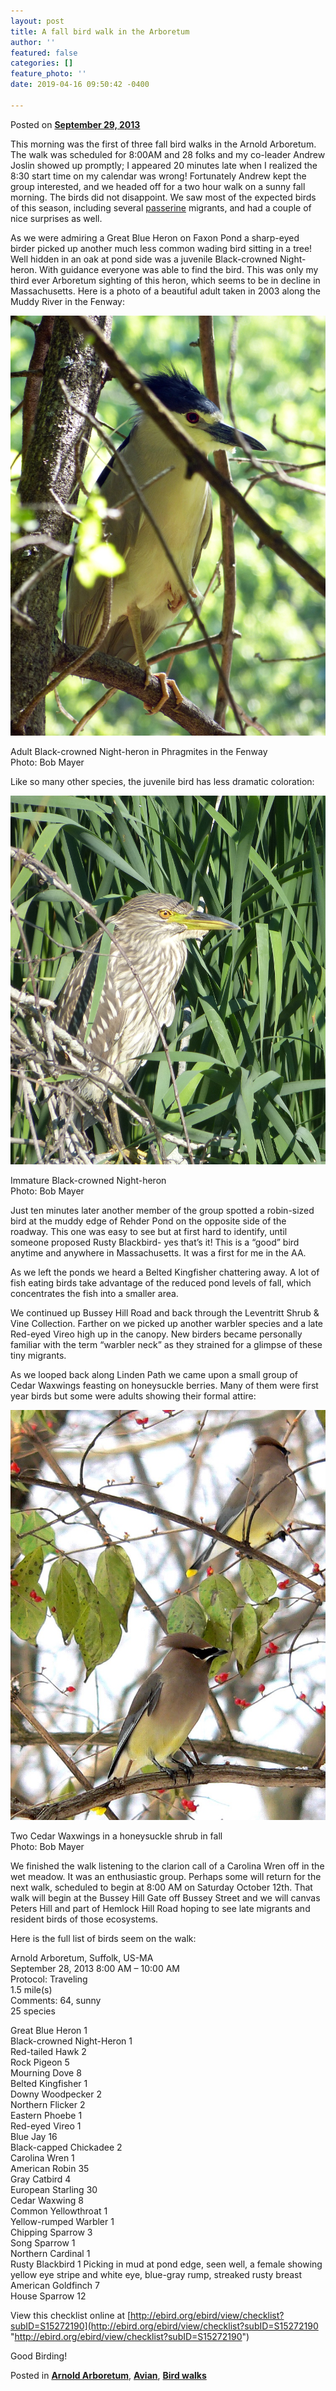 ```yaml
---
layout: post
title: A fall bird walk in the Arboretum
author: ''
featured: false
categories: []
feature_photo: ''
date: 2019-04-16 09:50:42 -0400

---
```


Posted on [**September 29, 2013**](https://web.archive.org/web/20171113130428/http://www.arbotopia.com/a-fall-bird-walk-in-the-arboretum/ "4:13 pm")

This morning was the first of three fall bird walks in the Arnold Arboretum. The walk was scheduled for 8:00AM and 28 folks and my co-leader Andrew Joslin showed up promptly; I appeared 20 minutes late when I realized the 8:30 start time on my calendar was wrong! Fortunately Andrew kept the group interested, and we headed off for a two hour walk on a sunny fall morning. The birds did not disappoint. We saw most of the expected birds of this season, including several [passerine](https://web.archive.org/web/20171113130428/http://en.wikipedia.org/wiki/Passerine) migrants, and had a couple of nice surprises as well.

As we were admiring a Great Blue Heron on Faxon Pond a sharp-eyed birder picked up another much less common wading bird sitting in a tree! Well hidden in an oak at pond side was a juvenile Black-crowned Night-heron. With guidance everyone was able to find the bird. This was only my third ever Arboretum sighting of this heron, which seems to be in decline in Massachusetts. Here is a photo of a beautiful adult taken in 2003 along the Muddy River in the Fenway:

![](/images/P1130252-1.jpg)

Adult Black-crowned Night-heron in Phragmites in the Fenway  
Photo: Bob Mayer

Like so many other species, the juvenile bird has less dramatic coloration:

![](/images/P1140197.jpg)

Immature Black-crowned Night-heron  
Photo: Bob Mayer

Just ten minutes later another member of the group spotted a robin-sized bird at the muddy edge of Rehder Pond on the opposite side of the roadway. This one was easy to see but at first hard to identify, until someone proposed Rusty Blackbird- yes that’s it! This is a “good” bird anytime and anywhere in Massachusetts. It was a first for me in the AA.

As we left the ponds we heard a Belted Kingfisher chattering away. A lot of fish eating birds take advantage of the reduced pond levels of fall, which concentrates the fish into a smaller area.

We continued up Bussey Hill Road and back through the Leventritt Shrub & Vine Collection. Farther on we picked up another warbler species and a late Red-eyed Vireo high up in the canopy. New birders became personally familiar with the term “warbler neck” as they strained for a glimpse of these tiny migrants.

As we looped back along Linden Path we came upon a small group of Cedar Waxwings feasting on honeysuckle berries. Many of them were first year birds but some were adults showing their formal attire:

![](/images/P1170768.jpg)

Two Cedar Waxwings in a honeysuckle shrub in fall  
Photo: Bob Mayer

We finished the walk listening to the clarion call of a Carolina Wren off in the wet meadow. It was an enthusiastic group. Perhaps some will return for the next walk, scheduled to begin at 8:00 AM on Saturday October 12th. That walk will begin at the Bussey Hill Gate off Bussey Street and we will canvas Peters Hill and part of Hemlock Hill Road hoping to see late migrants and resident birds of those ecosystems.

Here is the full list of birds seem on the walk:

Arnold Arboretum, Suffolk, US-MA  
September 28, 2013 8:00 AM – 10:00 AM  
Protocol: Traveling  
1\.5 mile(s)  
Comments: 64, sunny  
25 species

Great Blue Heron 1  
Black-crowned Night-Heron 1  
Red-tailed Hawk 2  
Rock Pigeon 5  
Mourning Dove 8  
Belted Kingfisher 1  
Downy Woodpecker 2  
Northern Flicker 2  
Eastern Phoebe 1  
Red-eyed Vireo 1  
Blue Jay 16  
Black-capped Chickadee 2  
Carolina Wren 1  
American Robin 35  
Gray Catbird 4  
European Starling 30  
Cedar Waxwing 8  
Common Yellowthroat 1  
Yellow-rumped Warbler 1  
Chipping Sparrow 3  
Song Sparrow 1  
Northern Cardinal 1  
Rusty Blackbird 1 Picking in mud at pond edge, seen well, a female showing yellow eye stripe and white eye, blue-gray rump, streaked rusty breast  
American Goldfinch 7  
House Sparrow 12

View this checklist online at [http://ebird.org/ebird/view/checklist?subID=S15272190](http://ebird.org/ebird/view/checklist?subID=S15272190 "http://ebird.org/ebird/view/checklist?subID=S15272190")

Good Birding!

Posted in [**Arnold Arboretum**](https://web.archive.org/web/20171113130428/http://www.arbotopia.com/category/arboretum/), [**Avian**](https://web.archive.org/web/20171113130428/http://www.arbotopia.com/category/avian/), [**Bird walks**](https://web.archive.org/web/20171113130428/http://www.arbotopia.com/category/bird-walks/)